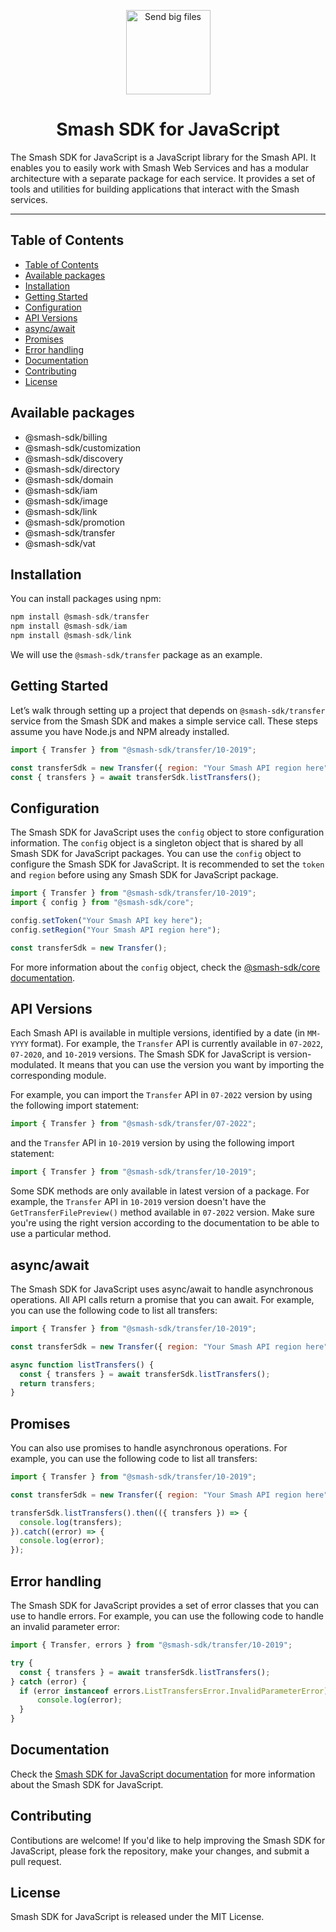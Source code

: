 <p align="center">
  <a href="https://fromsmash.com/"><img src="https://developer.fromsmash.com/LOGO_SMASH_API.png" align="center" width="135" alt="Send big files"/></a>
<h1 align="center">Smash SDK for JavaScript</h1>
</p>
The Smash SDK for JavaScript is a JavaScript library for the Smash API. It enables you to easily work with Smash Web Services and has a modular architecture with a separate package for each service. It provides a set of tools and utilities for building applications that interact with the Smash services.
<hr />

## Table of Contents

- [Table of Contents](#table-of-contents)
- [Available packages](#available-packages)
- [Installation](#installation)
- [Getting Started](#getting-started)
- [Configuration](#configuration)
- [API Versions](#api-versions)
- [async/await](#asyncawait)
- [Promises](#promises)
- [Error handling](#error-handling)
- [Documentation](#documentation)
- [Contributing](#contributing)
- [License](#license)

## Available packages

- @smash-sdk/billing
- @smash-sdk/customization
- @smash-sdk/discovery
- @smash-sdk/directory
- @smash-sdk/domain
- @smash-sdk/iam
- @smash-sdk/image
- @smash-sdk/link
- @smash-sdk/promotion
- @smash-sdk/transfer
- @smash-sdk/vat

## Installation

You can install packages using npm:

```javascript
npm install @smash-sdk/transfer
npm install @smash-sdk/iam
npm install @smash-sdk/link
```

We will use the `@smash-sdk/transfer` package as an example.

## Getting Started

Let’s walk through setting up a project that depends on `@smash-sdk/transfer` service from the Smash SDK and makes a simple service call. These steps assume you have Node.js and NPM already installed.

```javascript
import { Transfer } from "@smash-sdk/transfer/10-2019";

const transferSdk = new Transfer({ region: "Your Smash API region here", token: "Your Smash API key here" });
const { transfers } = await transferSdk.listTransfers();
```

## Configuration

The Smash SDK for JavaScript uses the `config` object to store configuration information. The `config` object is a singleton object that is shared by all Smash SDK for JavaScript packages. You can use the `config` object to configure the Smash SDK for JavaScript.
It is recommended to set the `token` and `region` before using any Smash SDK for JavaScript package.

```javascript
import { Transfer } from "@smash-sdk/transfer/10-2019";
import { config } from "@smash-sdk/core";

config.setToken("Your Smash API key here");
config.setRegion("Your Smash API region here");

const transferSdk = new Transfer();
```

For more information about the `config` object, check the [@smash-sdk/core documentation](https://github.com/fromsmash/smash-sdk-core-js).
## API Versions

Each Smash API is available in multiple versions, identified by a date (in `MM-YYYY` format). For example, the `Transfer` API is currently available in `07-2022`, `07-2020`, and `10-2019` versions. The Smash SDK for JavaScript is version-modulated. It means that you can use the version you want by importing the corresponding module.

For example, you can import the `Transfer` API in `07-2022` version by using the following import statement:

```javascript
import { Transfer } from "@smash-sdk/transfer/07-2022";
```

and the `Transfer` API in `10-2019` version by using the following import statement:

```javascript
import { Transfer } from "@smash-sdk/transfer/10-2019";
```
Some SDK methods are only available in latest version of a package. For example, the `Transfer` API in `10-2019` version doesn't have the `GetTransferFilePreview()` method available in `07-2022` version.
Make sure you're using the right version according to the documentation to be able to use a particular method. 

## async/await

The Smash SDK for JavaScript uses async/await to handle asynchronous operations. All API calls return a promise that you can await. For example, you can use the following code to list all transfers:

```javascript
import { Transfer } from "@smash-sdk/transfer/10-2019";

const transferSdk = new Transfer({ region: "Your Smash API region here", token: "Your Smash API key here" });

async function listTransfers() {
  const { transfers } = await transferSdk.listTransfers();
  return transfers;
}
```

## Promises

You can also use promises to handle asynchronous operations. For example, you can use the following code to list all transfers:

```javascript
import { Transfer } from "@smash-sdk/transfer/10-2019";

const transferSdk = new Transfer({ region: "Your Smash API region here", token: "Your Smash API key here" });

transferSdk.listTransfers().then(({ transfers }) => {
  console.log(transfers);
}).catch((error) => {
  console.log(error);
});
```

## Error handling

The Smash SDK for JavaScript provides a set of error classes that you can use to handle errors. For example, you can use the following code to handle an invalid parameter error:

```javascript
import { Transfer, errors } from "@smash-sdk/transfer/10-2019";

try {
  const { transfers } = await transferSdk.listTransfers();
} catch (error) {
  if (error instanceof errors.ListTransfersError.InvalidParameterError) {
      console.log(error);
  }
}
```

## Documentation
Check the [Smash SDK for JavaScript documentation](https://api.fromsmash.com/docs/sdk) for more information about the Smash SDK for JavaScript.

## Contributing

Contibutions are welcome! If you'd like to help improving the Smash SDK for JavaScript, please fork the repository, make your changes, and submit a pull request.

## License

Smash SDK for JavaScript is released under the MIT License.